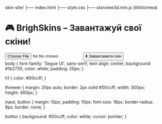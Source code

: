 skin-site/
├── index.html
├── style.css
├── skinview3d.min.js (бібліотека)
<!DOCTYPE html>
<html lang="uk">
<head>
  <meta charset="UTF-8">
  <title>BrighSkins – Скіни Minecraft</title>
  <link rel="stylesheet" href="style.css">
  <script src="skinview3d.min.js"></script>
</head>
<body>
  <h1>🎮 BrighSkins – Завантажуй свої скіни!</h1>
  
  <input type="file" id="skinUpload" accept=".png">
  <button id="downloadBtn">⬇️ Завантажити скін</button>

  <div id="viewer"></div>

  <script>
    const viewer = new skinview3d.SkinViewer({
      canvas: document.getElementById("viewer"),
      width: 300,
      height: 400,
      skin: "https://textures.minecraft.net/texture/7d03cb3eaa3c01206c5b40c90f882ef91f95bb74626c276eb0044a2dbcd7b1" // Заміни або залиш
    });
    viewer.controls.enableZoom = true;
    viewer.animation = new skinview3d.WalkingAnimation();
    viewer.animation.speed = 1;
    viewer.animation.play();

    document.getElementById("skinUpload").addEventListener("change", function () {
      const file = this.files[0];
      if (file && file.type === "image/png") {
        const reader = new FileReader();
        reader.onload = function (e) {
          viewer.loadSkin(e.target.result);
        };
        reader.readAsDataURL(file);
      } else {
        alert("Будь ласка, вибери PNG-файл.");
      }
    });

    document.getElementById("downloadBtn").addEventListener("click", () => {
      const link = document.createElement("a");
      link.href = viewer.skin.src;
      link.download = "minecraft_skin.png";
      link.click();
    });
  </script>
</body>
</html>
 body {
  font-family: 'Segoe UI', sans-serif;
  text-align: center;
  background: #1b2735;
  color: white;
  padding: 20px;
}

h1 {
  color: #00ccff;
}

#viewer {
  margin: 20px auto;
  border: 2px solid #00ccff;
  width: 300px;
  height: 400px;
}

input, button {
  margin: 10px;
  padding: 10px;
  font-size: 16px;
  border-radius: 8px;
  border: none;
}

button {
  background: #00ccff;
  color: white;
  cursor: pointer;
}

